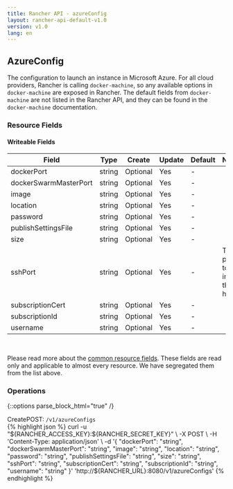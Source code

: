 ```yaml
---
title: Rancher API - azureConfig
layout: rancher-api-default-v1.0
version: v1.0
lang: en
---
```


## AzureConfig

The configuration to launch an instance in Microsoft Azure. For all cloud providers, Rancher is calling `docker-machine`, so any available options in `docker-machine` are exposed in Rancher. The default fields from `docker-machine` are not listed in the Rancher API, and they can be found in the `docker-machine` documentation.

### Resource Fields

#### Writeable Fields

Field | Type | Create | Update | Default | Notes
---|---|---|---|---|---
dockerPort | string | Optional | Yes | - | 
dockerSwarmMasterPort | string | Optional | Yes | - | 
image | string | Optional | Yes | - | 
location | string | Optional | Yes | - | 
password | string | Optional | Yes | - | 
publishSettingsFile | string | Optional | Yes | - | 
size | string | Optional | Yes | - | 
sshPort | string | Optional | Yes | - | The port to ssh into the host
subscriptionCert | string | Optional | Yes | - | 
subscriptionId | string | Optional | Yes | - | 
username | string | Optional | Yes | - | 



<br>

Please read more about the [common resource fields]({{site.baseurl}}/rancher/{{page.version}}/{{page.lang}}/api/common/). These fields are read only and applicable to almost every resource. We have segregated them from the list above.

### Operations
{::options parse_block_html="true" /}
<a id="create"></a>
<div class="action"><span class="header">Create<span class="headerright">POST:  <code>/v1/azureConfigs</code></span></span>
<div class="action-contents"> {% highlight json %}
curl -u "${RANCHER_ACCESS_KEY}:${RANCHER_SECRET_KEY}" \
-X POST \
-H 'Content-Type: application/json' \
-d '{
	"dockerPort": "string",
	"dockerSwarmMasterPort": "string",
	"image": "string",
	"location": "string",
	"password": "string",
	"publishSettingsFile": "string",
	"size": "string",
	"sshPort": "string",
	"subscriptionCert": "string",
	"subscriptionId": "string",
	"username": "string"
}' 'http://${RANCHER_URL}:8080/v1/azureConfigs'
{% endhighlight %}
</div></div>



